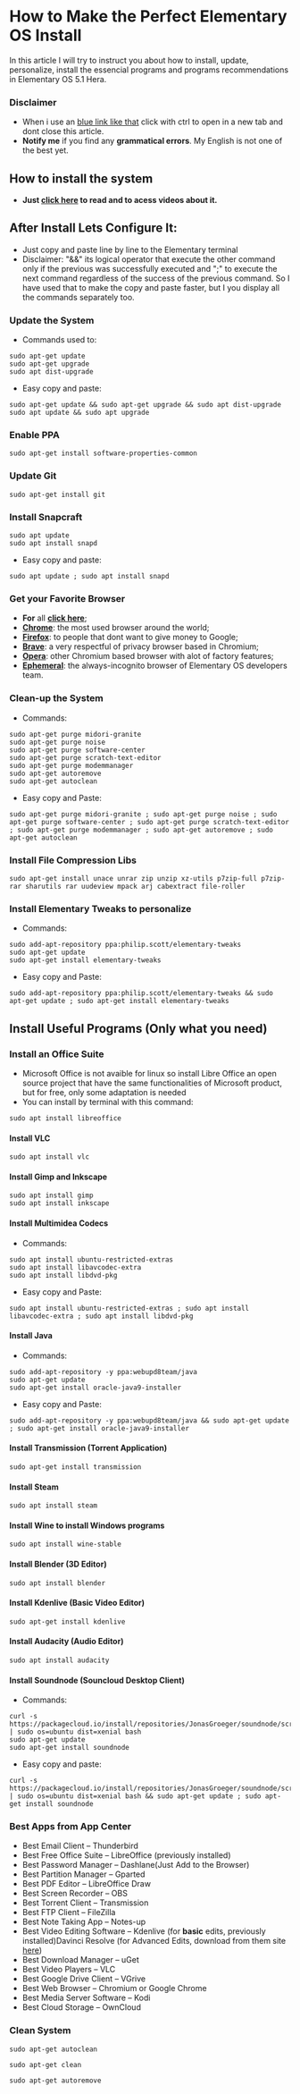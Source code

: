 # How to Make the Perfect Elementary OS Install

In this article I will try to instruct you about how to install, update, personalize, install the essencial programs and programs recommendations in Elementary OS 5.1 Hera.

### Disclaimer

* When i use an [blue link like that](https://corgiorgy.com/) click with ctrl to open in a new tab and dont close this article.
* **Notify me** if you find any **grammatical errors**. My English is not one of the best yet.

## How to install the system

* **Just [click here](https://github.com/gabrielzschmitz/Elementary-OS-Perfect-Install/blob/master/How-Install-the-System.md) to read and to acess videos about it.**

## After Install Lets Configure It:

* Just copy and paste line by line to the Elementary terminal
* Disclaimer: "&&" its logical operator that execute the other command only if the previous was successfully executed and ";" to execute the next command regardless of the success of the previous command. So I have used that to make the copy and paste faster, but I you display all the commands separately too.

### Update the System

* Commands used to:

```
sudo apt-get update
sudo apt-get upgrade
sudo apt dist-upgrade
```

* Easy copy and paste:

```
sudo apt-get update && sudo apt-get upgrade && sudo apt dist-upgrade sudo apt update && sudo apt upgrade
```

### Enable PPA

```
sudo apt-get install software-properties-common
```

### Update Git

```
sudo apt-get install git
```

### Install Snapcraft

```
sudo apt update
sudo apt install snapd
```

* Easy copy and paste:

```
sudo apt update ; sudo apt install snapd
```

### Get your Favorite Browser

* **For** all [**click here**](https://github.com/gabrielzschmitz/Elementary-OS-Perfect-Install/blob/master/How-Install-your-Favorite-Browser.md);
* [**Chrome**](https://github.com/gabrielzschmitz/Elementary-OS-Perfect-Install/blob/master/How-Install-your-Favorite-Browser.md#chrome): the most used browser around the world;
* [**Firefox**](https://github.com/gabrielzschmitz/Elementary-OS-Perfect-Install/blob/master/How-Install-your-Favorite-Browser.md#firefox): to people that dont want to give money to Google;
* [**Brave**](https://github.com/gabrielzschmitz/Elementary-OS-Perfect-Install/blob/master/How-Install-your-Favorite-Browser.md#brave): a very respectful of privacy browser based in Chromium;
* [**Opera**](https://github.com/gabrielzschmitz/Elementary-OS-Perfect-Install/blob/master/How-Install-your-Favorite-Browser.md#opera): other Chromium based browser with alot of factory features;
* [**Ephemeral**](https://github.com/gabrielzschmitz/Elementary-OS-Perfect-Install/blob/master/How-Install-your-Favorite-Browser.md#ephemeral): the always-incognito browser of Elementary OS developers team.

### Clean-up the System

* Commands:

```
sudo apt-get purge midori-granite
sudo apt-get purge noise
sudo apt-get purge software-center
sudo apt-get purge scratch-text-editor
sudo apt-get purge modemmanager
sudo apt-get autoremove
sudo apt-get autoclean
```

* Easy copy and Paste:

```
sudo apt-get purge midori-granite ; sudo apt-get purge noise ; sudo apt-get purge software-center ; sudo apt-get purge scratch-text-editor ; sudo apt-get purge modemmanager ; sudo apt-get autoremove ; sudo apt-get autoclean
```

### Install File Compression Libs

```
sudo apt-get install unace unrar zip unzip xz-utils p7zip-full p7zip-rar sharutils rar uudeview mpack arj cabextract file-roller
```

### Install Elementary Tweaks to personalize

* Commands:

```
sudo add-apt-repository ppa:philip.scott/elementary-tweaks
sudo apt-get update
sudo apt-get install elementary-tweaks
```

* Easy copy and Paste:

```
sudo add-apt-repository ppa:philip.scott/elementary-tweaks && sudo apt-get update ; sudo apt-get install elementary-tweaks
```

## Install Useful Programs (Only what you need)

### Install an Office Suite

* Microsoft Office is not avaible for linux so install Libre Office an open source project that have the same functionalities of Microsoft product, but for free, only some adaptation is needed
* You can install by terminal with this command:

```
sudo apt install libreoffice
```

#### Install VLC

```
sudo apt install vlc
```

#### Install Gimp and Inkscape

```
sudo apt install gimp
sudo apt install inkscape
```

#### Install Multimidea Codecs

* Commands:

```
sudo apt install ubuntu-restricted-extras
sudo apt install libavcodec-extra
sudo apt install libdvd-pkg
```

* Easy copy and Paste:

```
sudo apt install ubuntu-restricted-extras ; sudo apt install libavcodec-extra ; sudo apt install libdvd-pkg
```

#### Install Java

* Commands:

```
sudo add-apt-repository -y ppa:webupd8team/java
sudo apt-get update
sudo apt-get install oracle-java9-installer
```

* Easy copy and Paste:

```
sudo add-apt-repository -y ppa:webupd8team/java && sudo apt-get update ; sudo apt-get install oracle-java9-installer
```

#### Install Transmission (Torrent Application)

```
sudo apt-get install transmission
```

#### Install Steam

```
sudo apt install steam
```

#### Install Wine to install Windows programs

```
sudo apt install wine-stable
```

#### Install Blender (3D Editor)

```
sudo apt install blender
```

#### Install Kdenlive (Basic Video Editor)

```
sudo apt-get install kdenlive
```

#### Install Audacity (Audio Editor)

```
sudo apt install audacity
```

#### Install Soundnode (Souncloud Desktop Client)

* Commands:

```
curl -s https://packagecloud.io/install/repositories/JonasGroeger/soundnode/script.deb.sh | sudo os=ubuntu dist=xenial bash
sudo apt-get update
sudo apt-get install soundnode

```

* Easy copy and paste:

```
curl -s https://packagecloud.io/install/repositories/JonasGroeger/soundnode/script.deb.sh | sudo os=ubuntu dist=xenial bash && sudo apt-get update ; sudo apt-get install soundnode
```


### Best Apps from App Center

* Best Email Client – Thunderbird
* Best Free Office Suite – LibreOffice (previously installed)
* Best Password Manager – Dashlane(Just Add to the Browser)
* Best Partition Manager – Gparted
* Best PDF Editor – LibreOffice Draw
* Best Screen Recorder – OBS
* Best Torrent Client – Transmission
* Best FTP Client – FileZilla
* Best Note Taking App – Notes-up
* Best Video Editing Software – Kdenlive (for **basic** edits, previously installed)Davinci Resolve (for Advanced Edits, download from them site [here](https://www.blackmagicdesign.com/products/davinciresolve/))
* Best Download Manager – uGet
* Best Video Players – VLC
* Best Google Drive Client – VGrive
* Best Web Browser – Chromium or Google Chrome
* Best Media Server Software – Kodi
* Best Cloud Storage – OwnCloud

### Clean System

```
sudo apt-get autoclean

sudo apt-get clean

sudo apt-get autoremove
```
